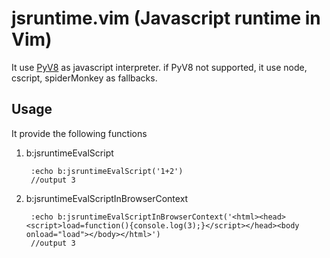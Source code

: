 jsruntime.vim (Javascript runtime in Vim)
=============

It use [PyV8](http://code.google.com/p/pyv8/) as javascript interpreter. if PyV8 not supported, it use node, cscript, spiderMonkey as fallbacks. 

Usage
-------------

It provide the following functions

1. b:jsruntimeEvalScript

        :echo b:jsruntimeEvalScript('1+2')
        //output 3

2. b:jsruntimeEvalScriptInBrowserContext

        :echo b:jsruntimeEvalScriptInBrowserContext('<html><head><script>load=function(){console.log(3);}</script></head><body onload="load"></body></html>')
        //output 3

